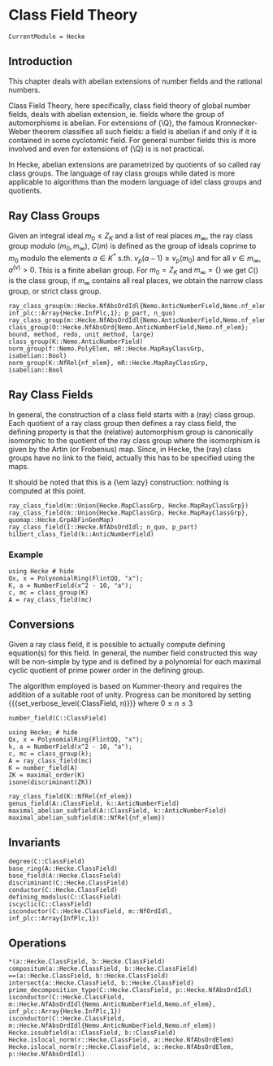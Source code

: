 # Class Field Theory

```@meta
CurrentModule = Hecke
```

## Introduction

This chapter deals with abelian extensions of number fields and the rational numbers.

Class Field Theory, here specifically, class field theory of global number fields, deals
with abelian extension, ie. fields where the group of automorphisms is abelian.
For extensions of {\Q}, the famous Kronnecker-Weber theorem classifies all such fields:
a field is abelian if and only if it is contained in some cyclotomic field. For general
number fields this is more involved and even for extensions of {\Q} is is not practical.

In Hecke, abelian extensions are parametrized by quotients of so called ray class groups.
The language of ray class groups while dated is more applicable to algorithms than the
modern language of idel class groups and quotients.

## Ray Class Groups

Given an integral ideal $m_0 \le Z_K$ and a list of real places $m_\infty$, the
ray class group modulo $(m_0, m_\infty)$, $C(m)$ is defined as the group
of ideals coprime to $m_0$ modulo the elements $a\in K^*$ s.th.
$v_p(a-1) \ge v_p(m_0)$ and for all $v\in m_\infty$, $a^{(v)} >0$.
This is a finite abelian group. For $m_0 = Z_K$ and $m_\infty = \{\}$ we
get $C()$ is the class group, if $m_\infty$ contains all real places, we obtain
the narrow class group, or strict class group.

```@docs
ray_class_group(m::Hecke.NfAbsOrdIdl{Nemo.AnticNumberField,Nemo.nf_elem}, inf_plc::Array{Hecke.InfPlc,1}; p_part, n_quo)
ray_class_group(m::Hecke.NfAbsOrdIdl{Nemo.AnticNumberField,Nemo.nf_elem})
class_group(O::Hecke.NfAbsOrd{Nemo.AnticNumberField,Nemo.nf_elem}; bound, method, redo, unit_method, large)
class_group(K::Nemo.AnticNumberField)
norm_group(f::Nemo.PolyElem, mR::Hecke.MapRayClassGrp, isabelian::Bool)
norm_group(K::NfRel{nf_elem}, mR::Hecke.MapRayClassGrp, isabelian::Bool
```


## Ray Class Fields

In general, the construction of a class field starts with a (ray) class group. Each quotient
of a ray class group then defines a ray class field, the defining property is that the
(relative) automorphism group is canonically isomorphic to the quotient of the ray class group
where the isomorphism is given by the Artin (or Frobenius) map. Since, in Hecke, the
(ray) class groups have no link to the field, actually this has to be specified using the
maps.

It should be noted that this is a {\em lazy} construction: nothing is computed at this point.

```@docs
ray_class_field(m::Union{Hecke.MapClassGrp, Hecke.MapRayClassGrp})
ray_class_field(m::Union{Hecke.MapClassGrp, Hecke.MapRayClassGrp}, quomap::Hecke.GrpAbFinGenMap)
ray_class_field(I::Hecke.NfAbsOrdIdl; n_quo, p_part)
hilbert_class_field(k::AnticNumberField)
```

### Example

```@repl
using Hecke # hide
Qx, x = PolynomialRing(FlintQQ, "x");
K, a = NumberField(x^2 - 10, "a");
c, mc = class_group(K)
A = ray_class_field(mc)
```

## Conversions

Given a ray class field, it is possible to actually compute defining equation(s) for this field.
In general, the number field constructed this way will be non-simple by type and is defined
by a polynomial for each maximal cyclic quotient of prime power order in the defining group.

The algorithm employed is based on Kummer-theory and requires the addition of a suitable
root of unity. Progress can be monitored by setting {{{set_verbose_level(:ClassField, n)}}}
where $0\le n\le 3$

```@docs
number_field(C::ClassField)
```

```@repl
using Hecke; # hide
Qx, x = PolynomialRing(FlintQQ, "x");
k, a = NumberField(x^2 - 10, "a");
c, mc = class_group(k);
A = ray_class_field(mc)
K = number_field(A)
ZK = maximal_order(K)
isone(discriminant(ZK))
```

```@docs
ray_class_field(K::NfRel{nf_elem})
genus_field(A::ClassField, k::AnticNumberField)
maximal_abelian_subfield(A::ClassField, k::AnticNumberField)
maximal_abelian_subfield(K::NfRel{nf_elem})
```

## Invariants
```@docs
degree(C::ClassField)
base_ring(A::Hecke.ClassField) 
base_field(A::Hecke.ClassField) 
discriminant(C::Hecke.ClassField)
conductor(C::Hecke.ClassField) 
defining_modulus(C::ClassField)
iscyclic(C::ClassField)
isconductor(C::Hecke.ClassField, m::NfOrdIdl, inf_plc::Array{InfPlc,1})
```

## Operations
```@docs
*(a::Hecke.ClassField, b::Hecke.ClassField)
compositum(a::Hecke.ClassField, b::Hecke.ClassField)
==(a::Hecke.ClassField, b::Hecke.ClassField)
intersect(a::Hecke.ClassField, b::Hecke.ClassField)
prime_decomposition_type(C::Hecke.ClassField, p::Hecke.NfAbsOrdIdl)
isconductor(C::Hecke.ClassField, m::Hecke.NfAbsOrdIdl{Nemo.AnticNumberField,Nemo.nf_elem}, inf_plc::Array{Hecke.InfPlc,1}) 
isconductor(C::Hecke.ClassField, m::Hecke.NfAbsOrdIdl{Nemo.AnticNumberField,Nemo.nf_elem})
Hecke.issubfield(a::ClassField, b::ClassField)
Hecke.islocal_norm(r::Hecke.ClassField, a::Hecke.NfAbsOrdElem)
Hecke.islocal_norm(r::Hecke.ClassField, a::Hecke.NfAbsOrdElem, p::Hecke.NfAbsOrdIdl)
```

